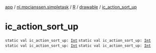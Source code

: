 [app](../../../index.md) / [nl.mpcjanssen.simpletask](../../index.md) / [R](../index.md) / [drawable](index.md) / [ic_action_sort_up](.)

# ic_action_sort_up

`static val ic_action_sort_up: `[`Int`](https://kotlinlang.org/api/latest/jvm/stdlib/kotlin/-int/index.html)
`static val ic_action_sort_up: `[`Int`](https://kotlinlang.org/api/latest/jvm/stdlib/kotlin/-int/index.html)
`static val ic_action_sort_up: `[`Int`](https://kotlinlang.org/api/latest/jvm/stdlib/kotlin/-int/index.html)
`static val ic_action_sort_up: `[`Int`](https://kotlinlang.org/api/latest/jvm/stdlib/kotlin/-int/index.html)